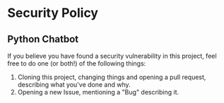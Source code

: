 # Security Policy

## Python Chatbot

If you believe you have found a security vulnerability in this project, feel free to do one (or both!) of the following things:

1. Cloning this project, changing things and opening a pull request, describing what you've done and why.
2. Opening a new Issue, mentioning a "Bug" describing it.
